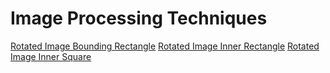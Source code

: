 # Image Processing Techniques

[Rotated Image Bounding Rectangle](https://stackoverflow.com/questions/43892506/opencv-python-rotate-image-without-cropping-sides)
[Rotated Image Inner Rectangle](https://stackoverflow.com/questions/75903966/scale-rectangle-to-fit-inside-a-rotated-rectangle)
[Rotated Image Inner Square](https://math.stackexchange.com/questions/828878/calculate-dimensions-of-square-inside-a-rotated-square)